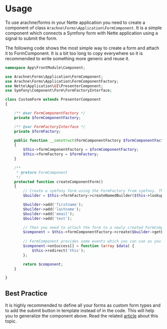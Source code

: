 Usage
====

To use arachne/forms in your Nette application you need to create a component of class `Arachne\Forms\Application\FormComponent`. It is a simple component which connects a Symfony form with Nette application using a signal to submit the form. 

The following code shows the most simple way to create a form and attach it to FormComponent. It is a bit too long to copy everywhere so it is recommended to write something more generic and reuse it.

```php
namespace App\FrontModule\Component;

use Arachne\Forms\Application\FormComponent;
use Arachne\Forms\Application\FormComponentFactory;
use Nette\Application\UI\PresenterComponent;
use Symfony\Component\Form\FormFactoryInterface;

class CustomForm extends PresenterComponent
{

    /** @var FormComponentFactory */
    private $formComponentFactory;

    /** @var FormFactoryInterface */
    private $formFactory;

    public function __construct(FormComponentFactory $formComponentFactory, FormFactoryInterface $formFactory)
    {
        $this->formComponentFactory = $formComponentFactory;
        $this->formFactory = $formFactory;
    }

    /**
     * @return FormComponent
     */
    protected function createComponentForm()
    {
        // Create a symfony form using the FormFactory from symfony. There are several ways to do that. Look into symfony documentation for details.
        $builder = $this->formFactory->createNamedBuilder($this->lookupPath('Nette\Application\UI\Presenter'), 'form', null, []);

        $builder->add('firstname');
        $builder->add('lastname');
        $builder->add('email');
        $builder->add('text');

        // Then you need to attach the form to a newly created FormComponent.
        $component = $this->formComponentFactory->create($builder->getForm());
        
        // FormComponent provides some events which you can use as you need.
        $component->onSuccess[] = function (array $data) {
            $this->redirect('this');
        };

        return $component;
    }

}
```

Best Practice
----

It is highly recommended to define all your forms as custom form types and to add the submit button in template instead of in the code. This will help you to generalize the component above. Read the related [article](http://symfony.com/doc/current/best_practices/forms.html) about this topic.
